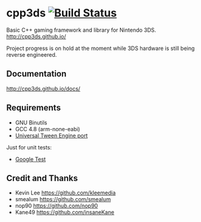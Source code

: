cpp3ds [![Build Status](https://travis-ci.org/cpp3ds/cpp3ds.png?branch=master)](https://travis-ci.org/cpp3ds/cpp3ds)
======

Basic C++ gaming framework and library for Nintendo 3DS. http://cpp3ds.github.io/

Project progress is on hold at the moment while 3DS hardware is still being reverse engineered.

Documentation
-------------
http://cpp3ds.github.io/docs/

Requirements
------------
 
- GNU Binutils
- GCC 4.8 (arm-none-eabi)
- [Universal Tween Engine port](https://github.com/cpp3ds/universal-tween-engine-cpp)

Just for unit tests:

- [Google Test](https://code.google.com/p/googletest/)

Credit and Thanks
-----------------
- Kevin Lee https://github.com/kleemedia
- smealum https://github.com/smealum
- nop90 https://github.com/nop90
- Kane49 https://github.com/insaneKane

